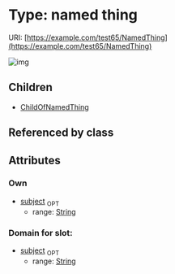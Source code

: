 
# Type: named thing




URI: [https://example.com/test65/NamedThing](https://example.com/test65/NamedThing)


![img](http://yuml.me/diagram/nofunky;dir:TB/class/\[NamedThing&#124;subject:string%20%3F]^-\[ChildOfNamedThing])

## Children

 * [ChildOfNamedThing](ChildOfNamedThing.md)

## Referenced by class


## Attributes


### Own

 * [subject](subject.md)  <sub>OPT</sub>
    * range: [String](type/String.md)

### Domain for slot:

 * [subject](subject.md)  <sub>OPT</sub>
    * range: [String](type/String.md)
